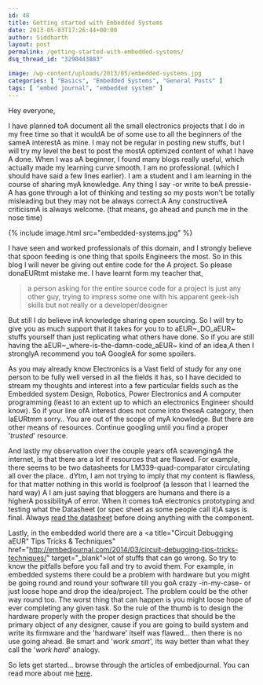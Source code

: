 ```yaml
---
id: 48
title: Getting started with Embedded Systems
date: 2013-05-03T17:26:44+00:00
author: Siddharth
layout: post
permalink: /getting-started-with-embedded-systems/
dsq_thread_id: "3290443883"

image: /wp-content/uploads/2013/05/embedded-systems.jpg
categories: [ "Basics", "Embedded Systems", "General Posts" ]
tags: [ "embed journal", "embedded system" ]
---
```


Hey everyone,

I have planned toA document all the small electronics projects that I do in my free time so that it wouldA be of some use to all the beginners of the sameA interestA as mine. I may not be regular in posting new stuffs, but I will try my level the best to post the mostA optimized content of what I have A done. When I was aA beginner, I found many blogs really useful, which actually made my learning curve smooth. I am no professional. (which I should have said a few lines earlier). I am a student and I am learning in the course of sharing myA knowledge. Any thing I say -or write to beA pressie- A has gone through a lot of thinking and testing so my posts won't be totally misleading but they may not be always correct.A Any constructiveA criticismA is always welcome. (that means, go ahead and punch me in the nose time)

{% include image.html src="embedded-systems.jpg" %}

I have seen and worked professionals of this domain, and I strongly believe that spoon feeding is one thing that spoils Engineers the most. So in this blog I will never be giving out entire code for the A project. So please donaEURtmt mistake me. I have learnt form my teacher that,

> a person asking for the entire source code for a project is just any other guy, trying to impress some one with his apparent geek-ish skills but not really or a developer/designer

But still I do believe inA knowledge sharing open sourcing. So I will try to give you as much support that it takes for you to to aEUR~_DO_aEUR~ stuffs yourself than just replicating what others have done. So if you are still having the aEUR~_where-is-the-damn-code_aEUR~ kind of an idea,A then I stronglyA recommend you toA GoogleA for some spoilers.

As you may already know Electronics is a Vast field of study for any one person to be fully well versed in all the fields it has, so I have decided to stream my thoughts and interest into a few particular fields such as the Embedded system Design, Robotics, Power Electronics and A computer programming (least to an extent up to which an electronics Engineer should know). So if your line ofA interest does not come into theseA category, then IaEURtmm sorry.. You are out of the scope of myA knowledge. But there are other means of resources. Continue googling until you find a proper '_trusted_' resource.

And lastly my observation over the couple years ofA scavengingA the internet, is that there are a lot if resources that are flawed. For example, there seems to be two datasheets for LM339-quad-comparator circulating all over the place.. dYtm, I am not trying to imply that my content is flawless, for that matter nothing in this world is foolproof (a lesson that I learned the hard way) A I am just saying that bloggers are humans and there is a higherA possibilityA of error. When it comes toA electronics prototyping and testing what the Datasheet (or spec sheet as some people call it)A says is final. Always <a title="Are you reading the datasheet? What to look for and how to find them!" href="http://embedjournal.com/2013/11/are-you-reading-the-datasheet/" target="_blank">read the datasheet</a> before doing anything with the component.

Lastly, in the embedded world there are a <a title="Circuit Debugging aEUR" Tips Tricks & Techniques" href="http://embedjournal.com/2014/03/circuit-debugging-tips-tricks-techniques/" target="_blank">lot of stuffs that can go wrong</a>. So try to know the pitfalls before you fall and try to avoid them. For example, in embedded systems there could be a problem with hardware but you might be going round and round your software till you goA crazy -in-my-case- or just loose hope and drop the idea/project. The problem could be the other way round too. The worst thing that can happen is you might loose hope of ever completing any given task. So the rule of the thumb is to design the hardware properly with the proper design practices that should be the primary object of any designer, cause if you are going to build system and write its firmware and the 'hardware' itself was flawed... then there is no use going ahead. Be smart and '_work smart_', its way better than what they call the '_work hard_' analogy.

So lets get started... browse through the articles of embedjournal. You can read more about me <a title="Siddharth Chandrasekaran" href="http://embedjournal.com/siddharth-chandrasekaran/" target="_blank">here</a>.